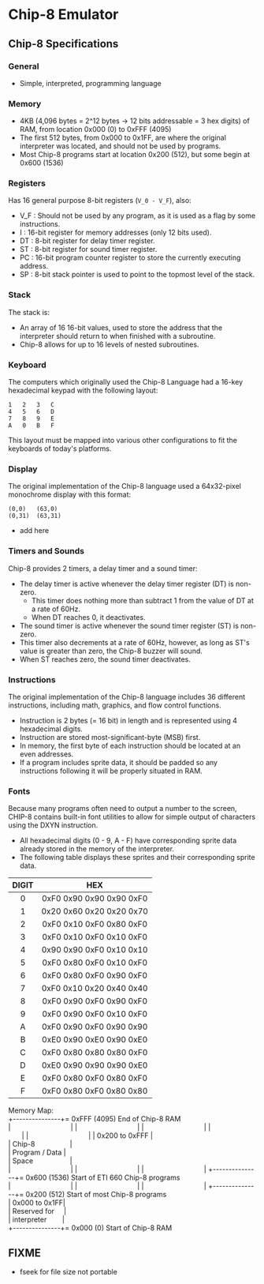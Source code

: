 # Chip-8 Emulator

## Chip-8 Specifications

### General
- Simple, interpreted, programming language

### Memory
- 4KB (4,096 bytes = 2^12 bytes -> 12 bits addressable = 3 hex digits) of RAM, from location 0x000 (0) to 0xFFF (4095)
- The first 512 bytes, from 0x000 to 0x1FF, are where the original interpreter was located, and should not be used by programs.
- Most Chip-8 programs start at location 0x200 (512), but some begin at 0x600 (1536)

### Registers
Has 16 general purpose 8-bit registers (`V_0 - V_F`), also:
- V_F : Should not be used by any program, as it is used as a flag by some instructions.
- I : 16-bit register for memory addresses (only 12 bits used).
- DT : 8-bit register for delay timer register.
- ST : 8-bit register for sound timer register.
- PC : 16-bit program counter register to store the currently executing address.
- SP : 8-bit stack pointer is used to point to the topmost level of the stack.

### Stack
The stack is:
- An array of 16 16-bit values, used to store the address that the interpreter should return to when finished with a subroutine.
- Chip-8 allows for up to 16 levels of nested subroutines.


### Keyboard
 The computers which originally used the Chip-8 Language had a 16-key hexadecimal keypad with the following layout:
 ```
1	2	3	C
4	5	6	D
7	8	9	E
A	0	B	F
```

This layout must be mapped into various other configurations to fit the keyboards of today's platforms.

### Display
 The original implementation of the Chip-8 language used a 64x32-pixel monochrome display with this format:
 ```
(0,0)   (63,0)
(0,31)  (63,31)
 ```
- add here

### Timers and Sounds
Chip-8 provides 2 timers, a delay timer and a sound timer:
- The delay timer is active whenever the delay timer register (DT) is non-zero.
  - This timer does nothing more than subtract 1 from the value of DT at a rate of 60Hz.
  - When DT reaches 0, it deactivates.
-  The sound timer is active whenever the sound timer register (ST) is non-zero.
  - This timer also decrements at a rate of 60Hz, however, as long as ST's value is greater than zero, the Chip-8 buzzer will sound.
  - When ST reaches zero, the sound timer deactivates.

### Instructions
 The original implementation of the Chip-8 language includes 36 different instructions, including math, graphics, and flow control functions.
 - Instruction is 2 bytes (= 16 bit) in length and is represented using 4 hexadecimal digits.
 - Instruction are stored most-significant-byte (MSB) first.
 - 	In memory, the first byte of each instruction should be located at an even addresses.
 - If a program includes sprite data, it should be padded so any instructions following it will be properly situated in RAM.


### Fonts
Because many programs often need to output a number to the screen, CHIP-8 contains built-in font utilities to allow for simple output of characters using the DXYN instruction.
- All hexadecimal digits (0 - 9, A - F) have corresponding sprite data already stored in the memory of the interpreter.
- The following table displays these sprites and their corresponding sprite data.

| DIGIT |            HEX           |
|:-----:|:------------------------:|
|   0   | 0xF0 0x90 0x90 0x90 0xF0 |
|   1   | 0x20 0x60 0x20 0x20 0x70 |
|   2   | 0xF0 0x10 0xF0 0x80 0xF0 |
|   3   | 0xF0 0x10 0xF0 0x10 0xF0 |
|   4   | 0x90 0x90 0xF0 0x10 0x10 |
|   5   | 0xF0 0x80 0xF0 0x10 0xF0 |
|   6   | 0xF0 0x80 0xF0 0x90 0xF0 |
|   7   | 0xF0 0x10 0x20 0x40 0x40 |
|   8   | 0xF0 0x90 0xF0 0x90 0xF0 |
|   9   | 0xF0 0x90 0xF0 0x10 0xF0 |
|   A   | 0xF0 0x90 0xF0 0x90 0x90 |
|   B   | 0xE0 0x90 0xE0 0x90 0xE0 |
|   C   | 0xF0 0x80 0x80 0x80 0xF0 |
|   D   | 0xE0 0x90 0x90 0x90 0xE0 |
|   E   | 0xF0 0x80 0xF0 0x80 0xF0 |
|   F   | 0xF0 0x80 0xF0 0x80 0x80 |


  Memory Map:  
  +---------------+= 0xFFF (4095) End of Chip-8 RAM  
  |&nbsp; &nbsp; &nbsp; &nbsp; &nbsp; &nbsp; &nbsp; &nbsp; &nbsp; &nbsp; &nbsp; &nbsp; &nbsp; &nbsp; &nbsp; &nbsp;|
  |&nbsp; &nbsp; &nbsp; &nbsp; &nbsp; &nbsp; &nbsp; &nbsp; &nbsp; &nbsp; &nbsp; &nbsp; &nbsp; &nbsp; &nbsp; &nbsp;|
  |&nbsp; &nbsp; &nbsp; &nbsp; &nbsp; &nbsp; &nbsp; &nbsp; &nbsp; &nbsp; &nbsp; &nbsp; &nbsp; &nbsp; &nbsp; &nbsp;|
  |&nbsp; &nbsp; &nbsp; &nbsp; &nbsp; &nbsp; &nbsp; &nbsp; &nbsp; &nbsp; &nbsp; &nbsp; &nbsp; &nbsp; &nbsp; &nbsp;|
  |&nbsp; &nbsp; &nbsp; &nbsp; &nbsp; &nbsp; &nbsp; &nbsp; &nbsp; &nbsp; &nbsp; &nbsp; &nbsp; &nbsp; &nbsp; &nbsp;|
  | 0x200 to 0xFFF |  
  |     Chip-8    &nbsp; &nbsp;  &nbsp; &nbsp;  &nbsp; &nbsp;  &nbsp; &nbsp; &nbsp;|  
  | Program / Data |  
  |     Space     &nbsp; &nbsp;  &nbsp; &nbsp; &nbsp; &nbsp;  &nbsp; &nbsp; &nbsp; |  
  |&nbsp; &nbsp; &nbsp; &nbsp; &nbsp; &nbsp; &nbsp; &nbsp; &nbsp; &nbsp; &nbsp; &nbsp; &nbsp; &nbsp; &nbsp; &nbsp;|
  |&nbsp; &nbsp; &nbsp; &nbsp; &nbsp; &nbsp; &nbsp; &nbsp; &nbsp; &nbsp; &nbsp; &nbsp; &nbsp; &nbsp; &nbsp; &nbsp;|
  |&nbsp; &nbsp; &nbsp; &nbsp; &nbsp; &nbsp; &nbsp; &nbsp; &nbsp; &nbsp; &nbsp; &nbsp; &nbsp; &nbsp; &nbsp; &nbsp;|
  +---------------+= 0x600 (1536) Start of ETI 660 Chip-8 programs  
  |&nbsp; &nbsp; &nbsp; &nbsp; &nbsp; &nbsp; &nbsp; &nbsp; &nbsp; &nbsp; &nbsp; &nbsp; &nbsp; &nbsp; &nbsp; &nbsp;|
  |&nbsp; &nbsp; &nbsp; &nbsp; &nbsp; &nbsp; &nbsp; &nbsp; &nbsp; &nbsp; &nbsp; &nbsp; &nbsp; &nbsp; &nbsp; &nbsp;|
  |&nbsp; &nbsp; &nbsp; &nbsp; &nbsp; &nbsp; &nbsp; &nbsp; &nbsp; &nbsp; &nbsp; &nbsp; &nbsp; &nbsp; &nbsp; &nbsp;|
  +---------------+= 0x200 (512) Start of most Chip-8 programs  
  | 0x000 to 0x1FF|  
  | Reserved for  &nbsp;  &nbsp; |  
  |  interpreter  &nbsp;  &nbsp; &nbsp; &nbsp;|  
  +---------------+= 0x000 (0) Start of Chip-8 RAM


## FIXME
- fseek for file size not portable
